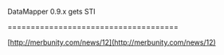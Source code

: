 <!--
id: 35397339
link: http://tumblr.atmos.org/post/35397339/datamapper-0-9-x-gets-sti
slug: datamapper-0-9-x-gets-sti
date: Mon May 19 2008 22:58:23 GMT-0700 (PDT)
publish: 2008-05-019
tags: 
title: DataMapper 0.9.x gets STI      
    
-->


DataMapper 0.9.x gets STI      
    
=====================================

[http://merbunity.com/news/12](http://merbunity.com/news/12)

